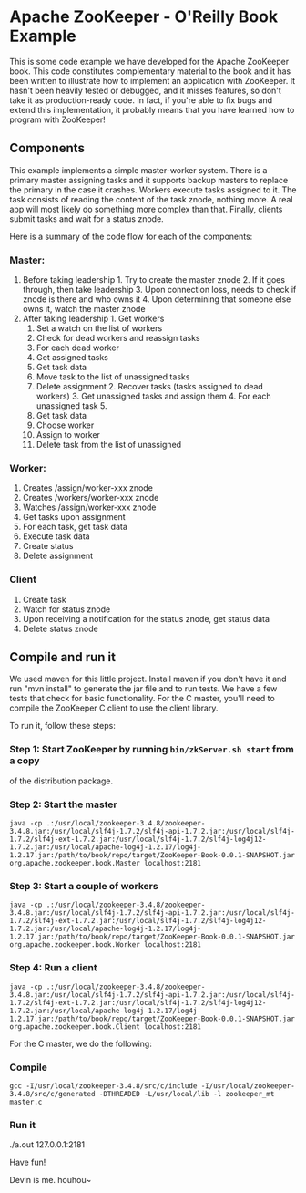 # Apache ZooKeeper - O'Reilly Book Example

This is some code example we have developed for the Apache ZooKeeper book. 
This code constitutes complementary material to the book and it has been 
written to illustrate how to implement an application with ZooKeeper. It
hasn't been heavily tested or debugged, and it misses features, so don't 
take it as production-ready code. In fact, if you're able to fix bugs and
extend this implementation, it probably means that you have learned how
to program with ZooKeeper!


## Components

This example implements a simple master-worker system. There is a primary
master assigning tasks and it supports backup masters to replace the primary
in the case it crashes. Workers execute tasks assigned to it. The task
consists of reading the content of the task znode, nothing more. A real app
will most likely do something more complex than that. Finally, clients 
submit tasks and wait for a status znode.

Here is a summary of the code flow for each of the components:

### Master:

  1. Before taking leadership 
    1. Try to create the master znode
    2. If it goes through, then take leadership
    3. Upon connection loss, needs to check if znode is there and who owns it
    4. Upon determining that someone else owns it, watch the master znode
  2. After taking leadership 
    1. Get workers
      1. Set a watch on the list of workers
      2. Check for dead workers and reassign tasks
      3. For each dead worker
        1. Get assigned tasks
        2. Get task data
        3. Move task to the list of unassigned tasks
        4. Delete assignment
    2. Recover tasks (tasks assigned to dead workers)
    3. Get unassigned tasks and assign them
    4. For each unassigned task
    5. 
      1. Get task data
      2. Choose worker
      3. Assign to worker
      4. Delete task from the list of unassigned

### Worker:


  1. Creates /assign/worker-xxx znode
  2. Creates /workers/worker-xxx znode
  3. Watches /assign/worker-xxx znode
  4. Get tasks upon assignment
  5. For each task, get task data
  6. Execute task data
  7. Create status
  8. Delete assignment


### Client


  1. Create task
  2. Watch for status znode
  3. Upon receiving a notification for the status znode, get status data
  4. Delete status znode 


## Compile and run it

We used maven for this little project. Install maven if you don't have it
and run "mvn install" to generate the jar file and to run tests. We have a
few tests that check for basic functionality. For the C master, you'll need
to compile the ZooKeeper C client to use the client library.

To run it, follow these steps:

### Step 1: Start ZooKeeper by running `bin/zkServer.sh start` from a copy 
of the distribution package.

### Step 2: Start the master
```
java -cp .:/usr/local/zookeeper-3.4.8/zookeeper-3.4.8.jar:/usr/local/slf4j-1.7.2/slf4j-api-1.7.2.jar:/usr/local/slf4j-1.7.2/slf4j-ext-1.7.2.jar:/usr/local/slf4j-1.7.2/slf4j-log4j12-1.7.2.jar:/usr/local/apache-log4j-1.2.17/log4j-1.2.17.jar:/path/to/book/repo/target/ZooKeeper-Book-0.0.1-SNAPSHOT.jar org.apache.zookeeper.book.Master localhost:2181
```

### Step 3: Start a couple of workers
```
java -cp .:/usr/local/zookeeper-3.4.8/zookeeper-3.4.8.jar:/usr/local/slf4j-1.7.2/slf4j-api-1.7.2.jar:/usr/local/slf4j-1.7.2/slf4j-ext-1.7.2.jar:/usr/local/slf4j-1.7.2/slf4j-log4j12-1.7.2.jar:/usr/local/apache-log4j-1.2.17/log4j-1.2.17.jar:/path/to/book/repo/target/ZooKeeper-Book-0.0.1-SNAPSHOT.jar org.apache.zookeeper.book.Worker localhost:2181
```

### Step 4: Run a client
```
java -cp .:/usr/local/zookeeper-3.4.8/zookeeper-3.4.8.jar:/usr/local/slf4j-1.7.2/slf4j-api-1.7.2.jar:/usr/local/slf4j-1.7.2/slf4j-ext-1.7.2.jar:/usr/local/slf4j-1.7.2/slf4j-log4j12-1.7.2.jar:/usr/local/apache-log4j-1.2.17/log4j-1.2.17.jar:/path/to/book/repo/target/ZooKeeper-Book-0.0.1-SNAPSHOT.jar org.apache.zookeeper.book.Client localhost:2181
```

For the C master, we do the following:

### Compile

```
gcc -I/usr/local/zookeeper-3.4.8/src/c/include -I/usr/local/zookeeper-3.4.8/src/c/generated -DTHREADED -L/usr/local/lib -l zookeeper_mt master.c
```
### Run it

./a.out 127.0.0.1:2181

Have fun!

Devin is me. houhou~
